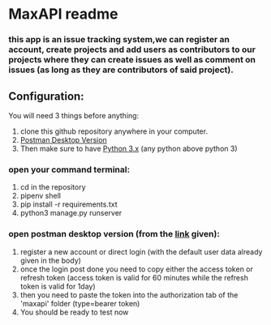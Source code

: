 # MaxAPI readme

### this app is an issue tracking system,we can register an account, create projects and add users as contributors to our projects where they can create issues as well as comment on issues (as long as they are contributors of said project).


## Configuration:

You will need 3 things before anything:
1. clone this github repository anywhere in your computer.
1. [Postman Desktop Version](https://www.postman.com/downloads/)
1. Then make sure to have [Python 3.x](https://www.python.org/downloads/) (any python above python 3)

### open your command terminal:

1. cd in the repository
1. pipenv shell
1. pip install -r requirements.txt 
1. python3 manage.py runserver

### open postman desktop version (from the [link](https://app.getpostman.com/join-team?invite_code=744e91417ef59c738b2cfa3892c7ffab&target_code=c7098eac84cd4a3ec8e2bccceeceeffa) given):
1. register a new account or direct login (with the default user data already given in the body)
1. once the login post done you need to copy either the access token or refresh token (access token is valid for 60 minutes while the refresh token is valid for 1day)
1. then you need to paste the token into the authorization tab of the 'maxapi' folder (type=bearer token)
1. You should be ready to test now
